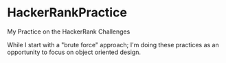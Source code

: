 # HackerRankPractice
My Practice on the HackerRank Challenges

While I start with a "brute force" approach; I'm doing these practices as an opportunity to focus on object oriented design.
